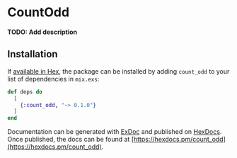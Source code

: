 # CountOdd

**TODO: Add description**

## Installation

If [available in Hex](https://hex.pm/docs/publish), the package can be installed
by adding `count_odd` to your list of dependencies in `mix.exs`:

```elixir
def deps do
  [
    {:count_odd, "~> 0.1.0"}
  ]
end
```

Documentation can be generated with [ExDoc](https://github.com/elixir-lang/ex_doc)
and published on [HexDocs](https://hexdocs.pm). Once published, the docs can
be found at [https://hexdocs.pm/count_odd](https://hexdocs.pm/count_odd).

